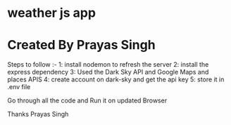 # weather js app
# Created By Prayas Singh

Steps to follow :-
1: install nodemon to refresh the server
2: install the express dependency
3: Used the Dark Sky API and Google Maps and places APIS 
4: create account on dark-sky and get the api key
5: store it in .env file 

Go through all the code and Run it on updated Browser 

Thanks 
Prayas Singh